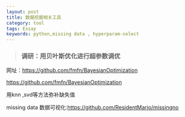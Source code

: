 ```yaml
---
layout: post
title: 数据挖掘相关工具
category: tool
tags: Essay
keywords: python,missing data , hyperparam-select
---
```


>### 调研：用贝叶斯优化进行超参数调优

网址：<https://github.com/fmfn/BayesianOptimization>



https://github.com/fmfn/BayesianOptimization



用knn ,svd等方法弥补缺失值

missing data 数据可视化:https://github.com/ResidentMario/missingno
